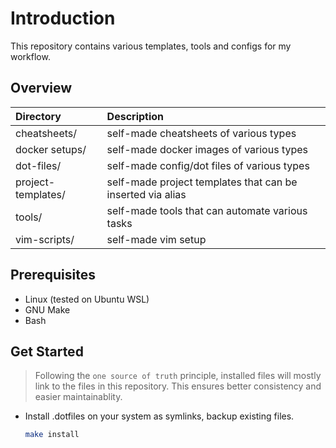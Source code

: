 # Introduction

This repository contains various templates, tools and configs for my workflow.

## Overview

| Directory          | Description |
| :----------------- | :---------- |
| cheatsheets/       | self-made cheatsheets of various types |
| docker setups/     | self-made docker images of various types |
| dot-files/         | self-made config/dot files of various types |
| project-templates/ | self-made project templates that can be inserted via alias |
| tools/             | self-made tools that can automate various tasks |
| vim-scripts/       | self-made vim setup |

## Prerequisites

* Linux (tested on Ubuntu WSL)
* GNU Make
* Bash

## Get Started

>Following the `one source of truth` principle, installed files will mostly link
to the files in this repository. This ensures better consistency and easier maintainablity.

* Install .dotfiles on your system as symlinks, backup existing files.

   ```sh
   make install
   ```
